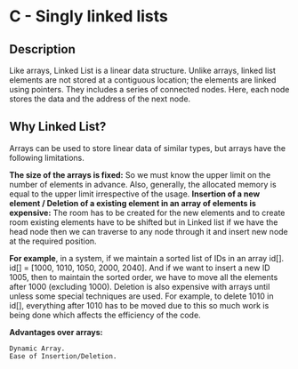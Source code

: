 # C - Singly linked lists

## Description
Like arrays, Linked List is a linear data structure. Unlike arrays, linked list elements are not stored at a contiguous location; the elements are linked using pointers. They includes a series of connected nodes. Here, each node stores the data and the address of the next node.

## Why Linked List? 

Arrays can be used to store linear data of similar types, but arrays have the following limitations. 

**The size of the arrays is fixed:** So we must know the upper limit on the number of elements in advance. Also, generally, the allocated memory is equal to the upper limit irrespective of the usage. 
**Insertion of a new element / Deletion of a existing element in an array of elements is expensive:** The room has to be created for the new elements and to create room existing elements have to be shifted but in Linked list if we have the head node then we can traverse to any node through it and insert new node at the required position.

**For example**, in a system, if we maintain a sorted list of IDs in an array id[]. 
id[] = [1000, 1010, 1050, 2000, 2040]. 
And if we want to insert a new ID 1005, then to maintain the sorted order, we have to move all the elements after 1000 (excluding 1000). 
Deletion is also expensive with arrays until unless some special techniques are used. For example, to delete 1010 in id[], everything after 1010 has to be moved due to this so much work is being done which affects the efficiency of the code.

**Advantages over arrays:**

    Dynamic Array.
    Ease of Insertion/Deletion.
